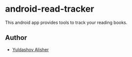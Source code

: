 # android-read-tracker
This android app provides tools to track your reading books.

## Author
- [Yuldashov Alisher](https://github.com/fuckinrobotics)

